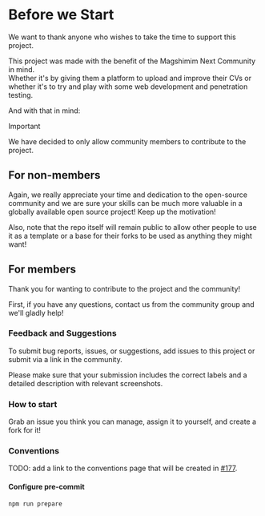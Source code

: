 # Before we Start

We want to thank anyone who wishes to take the time to support this project.

This project was made with the benefit of the Magshimim Next Community in mind. \
Whether it's by giving them a platform to upload and improve their CVs or whether it's to try and play with some web development and penetration testing.

And with that in mind:

> [!IMPORTANT]
> We have decided to only allow community members to contribute to the project.

## For non-members

Again, we really appreciate your time and dedication to the open-source community and we are sure your skills can be much more valuable in a globally available open source project! Keep up the motivation!

Also, note that the repo itself will remain public to allow other people to use it as a template or a base for their forks to be used as anything they might want!

## For members

Thank you for wanting to contribute to the project and the community!

First, if you have any questions, contact us from the community group and we'll gladly help!

### Feedback and Suggestions

To submit bug reports, issues, or suggestions, add issues to this project or submit via a link in the community.

Please make sure that your submission includes the correct labels and a detailed description with relevant screenshots.

### How to start

Grab an issue you think you can manage, assign it to yourself, and create a fork for it!

### Conventions

TODO: add a link to the conventions page that will be created in [#177](https://github.com/magshimim-next/cv-next/issues/177).

#### Configure pre-commit

```
npm run prepare
```
